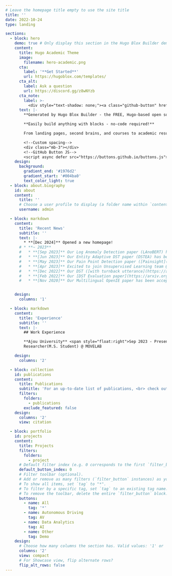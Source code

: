 ```yaml
---
# Leave the homepage title empty to use the site title
title: ''
date: 2022-10-24
type: landing

sections:
  - block: hero
    demo: true # Only display this section in the Hugo Blox Builder demo site
    content:
      title: Hugo Academic Theme
      image:
        filename: hero-academic.png
      cta:
        label: '**Get Started**'
        url: https://hugoblox.com/templates/
      cta_alt:
        label: Ask a question
        url: https://discord.gg/z8wNYzb
      cta_note:
        label: >-
          <div style="text-shadow: none;"><a class="github-button" href="https://github.com/HugoBlox/hugo-blox-builder" data-icon="octicon-star" data-size="large" data-show-count="true" aria-label="Star">Star Hugo Blox Builder</a></div><div style="text-shadow: none;"><a class="github-button" href="https://github.com/HugoBlox/theme-academic-cv" data-icon="octicon-star" data-size="large" data-show-count="true" aria-label="Star">Star the Academic template</a></div>
      text: |-
        **Generated by Hugo Blox Builder - the FREE, Hugo-based open source website builder trusted by 500,000+ sites.**

        **Easily build anything with blocks - no-code required!**

        From landing pages, second brains, and courses to academic resumés, conferences, and tech blogs.

        <!--Custom spacing-->
        <div class="mb-3"></div>
        <!--GitHub Button JS-->
        <script async defer src="https://buttons.github.io/buttons.js"></script>
    design:
      background:
        gradient_end: '#1976d2'
        gradient_start: '#004ba0'
        text_color_light: true
  - block: about.biography
    id: about
    content:
      title: ''
      # Choose a user profile to display (a folder name within `content/authors/`)
      username: admin

  - block: markdown
    content:
      title: 'Recent News'
      subtitle: ''
      text: |-
        * **[Dec 2024]** Opened a new homepage!
      # * **~ 2023**
      #   * **[Sep 2023]** Our Log Anomaly Detection paper (LAnoBERT) has been accepted for publication in the Applied Soft Computing journal (Q1, IF=8.7)
      #   * **[Jun 2023]** Our Entity Adaptive DST paper (DSTEA) has been accepted at KnowledgeNLP @ KDD 2023
      #   * **[May 2023]** Our Pain Point Detection paper ([Painsight](https://arxiv.org/abs/2306.02043)) has been accepted at WASSA @ ACL 2023
      #   * **[Apr 2023]** Excited to join Unsupervised Learning team @ NAVER as Research intern 
      #   * **[Dec 2022]** Our DST ([with turnback utterance](https://arxiv.org/abs/2108.12637)) paper has been accepted at SereTOD @ EMNLP 2022
      #   * **[Feb 2022]** Our [DST Evaluation paper](https://arxiv.org/abs/2203.03123) has been accepted at ACL 2022
      #   * **[Nov 2020]** Our Multilingual OpenIE paper has been accepted at EMNLP 2020 (findings)


    design:
      columns: '1'

  - block: markdown
    content:
      title: 'Experience'
      subtitle: ''
      text: |-
        ## Work Experience

        **Ajou University** <span style="float:right">Sep 2023 - Present</span> <br>
        Researcher(M.S. Student) @ MOVELAB

    design:
      columns: '2'

  - block: collection
    id: publications
    content:
      title: Publications
      subtitle: 'For an up-to-date list of publications, <br> check out my {{< icon name="google-scholar" pack="ai" >}}[Google Scholar](https://scholar.google.co.kr/citations?user=dwmxOk0AAAAJ&hl=en).'
      filters:
        folders:
          - publications
        exclude_featured: false
    design:
      columns: '2'
      view: citation

  - block: portfolio
    id: projects
    content:
      title: Projects
      filters:
        folders:
          - project
      # Default filter index (e.g. 0 corresponds to the first `filter_button` instance below).
      default_button_index: 0
      # Filter toolbar (optional).
      # Add or remove as many filters (`filter_button` instances) as you like.
      # To show all items, set `tag` to "*".
      # To filter by a specific tag, set `tag` to an existing tag name.
      # To remove the toolbar, delete the entire `filter_button` block.
      buttons:
        - name: All
          tag: '*'
        - name: Autonomous Driving
          tag: AV
        - name: Data Analytics
          tag: AI
        - name: Other
          tag: Demo
    design:
      # Choose how many columns the section has. Valid values: '1' or '2'.
      columns: '2'
      view: compact
      # For Showcase view, flip alternate rows?
      flip_alt_rows: false
---
```


